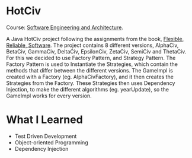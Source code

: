 # HotCiv
Course: [Software Engineering and Architecture](https://kursuskatalog.au.dk/en/course/82734/Softwarekonstruktion-og-softwarearkitektur).

A Java HotCiv project following the assignments from the book, [Flexible, Reliable, Software](http://www.baerbak.com/).
The project contains 8 different versions, AlphaCiv, BetaCiv, GammaCiv, DeltaCiv, EpsilonCiv, ZetaCiv, SemiCiv and ThetaCiv. 
For this we decided to use Factory Pattern, and Strategy Pattern. The Factory Pattern is used to Instantiate the Strategies, which contain the methods that differ between the different versions. The GameImpl is created with a Factory (eg. AlphaCivFactory), and it then creates the Strategies from the Factory. These Strategies then uses Dependency Injection, to make the different algorithms (eg. yearUpdate), so the GameImpl works for every version.

# What I Learned
* Test Driven Development
* Object-oriented Programming
* Dependency Injection
